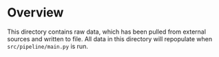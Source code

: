 # Overview
This directory contains raw data, which has been pulled from external sources and written to file. All data in this directory will repopulate when `src/pipeline/main.py` is run. 

